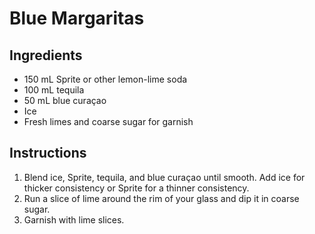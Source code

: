 # Blue Margaritas

## Ingredients

- 150 mL Sprite or other lemon-lime soda
- 100 mL tequila
- 50 mL blue curaçao
- Ice
- Fresh limes and coarse sugar for garnish

## Instructions

1. Blend ice, Sprite, tequila, and blue curaçao until smooth. Add ice for thicker consistency or Sprite for a thinner consistency.
2. Run a slice of lime around the rim of your glass and dip it in coarse sugar.
3. Garnish with lime slices.
